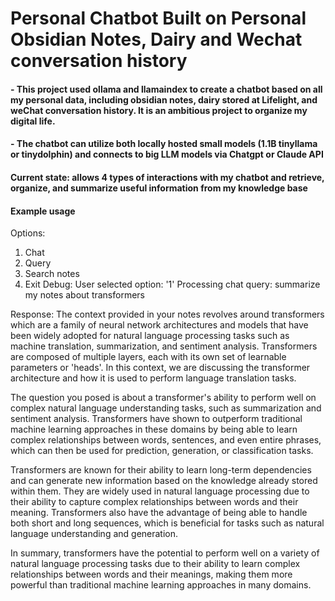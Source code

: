 # Personal Chatbot Built on Personal Obsidian Notes, Dairy and Wechat conversation history
#### - This project used ollama and llamaindex to create a chatbot based on all my personal data, including obsidian notes, dairy stored at Lifelight, and weChat conversation history. It is an ambitious project to organize my digital life.
#### - The chatbot can utilize both locally hosted small models (1.1B tinyllama or tinydolphin) and connects to big LLM models via Chatgpt or Claude API

#### Current state: allows 4 types of interactions with my chatbot and retrieve, organize, and summarize useful information from my knowledge base

#### Example usage
Options:
1. Chat
2. Query
3. Search notes
4. Exit
Debug: User selected option: '1'
Processing chat query: summarize my notes about transformers

Response:  The context provided in your notes revolves around transformers which are a family of neural network architectures and models that have been widely adopted for natural language processing tasks such as machine translation, summarization, and sentiment analysis. Transformers are composed of multiple layers, each with its own set of learnable parameters or 'heads'. In this context, we are discussing the transformer architecture and how it is used to perform language translation tasks.

The question you posed is about a transformer's ability to perform well on complex natural language understanding tasks, such as summarization and sentiment analysis. Transformers have shown to outperform traditional machine learning approaches in these domains by being able to learn complex relationships between words, sentences, and even entire phrases, which can then be used for prediction, generation, or classification tasks.

Transformers are known for their ability to learn long-term dependencies and can generate new information based on the knowledge already stored within them. They are widely used in natural language processing due to their ability to capture complex relationships between words and their meaning. Transformers also have the advantage of being able to handle both short and long sequences, which is beneficial for tasks such as natural language understanding and generation.

In summary, transformers have the potential to perform well on a variety of natural language processing tasks due to their ability to learn complex relationships between words and their meanings, making them more powerful than traditional machine learning approaches in many domains.
